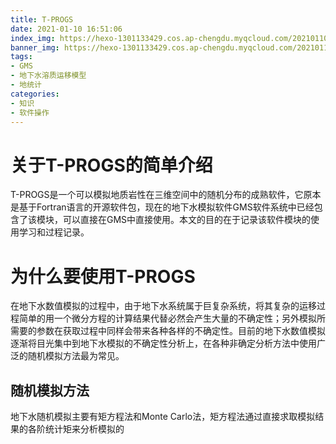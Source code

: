 ```yaml
---
title: T-PROGS
date: 2021-01-10 16:51:06
index_img: https://hexo-1301133429.cos.ap-chengdu.myqcloud.com/20210110170339.png
banner_img: https://hexo-1301133429.cos.ap-chengdu.myqcloud.com/20210110170550.png
tags:
- GMS
- 地下水溶质运移模型
- 地统计
categories:
- 知识
- 软件操作
---
```


# 关于T-PROGS的简单介绍
T-PROGS是一个可以模拟地质岩性在三维空间中的随机分布的成熟软件，它原本是基于Fortran语言的开源软件包，现在的地下水模拟软件GMS软件系统中已经包含了该模块，可以直接在GMS中直接使用。本文的目的在于记录该软件模块的使用学习和过程记录。

# 为什么要使用T-PROGS
在地下水数值模拟的过程中，由于地下水系统属于巨复杂系统，将其复杂的运移过程简单的用一个微分方程的计算结果代替必然会产生大量的不确定性；另外模拟所需要的参数在获取过程中同样会带来各种各样的不确定性。目前的地下水数值模拟逐渐将目光集中到地下水模拟的不确定性分析上，在各种非确定分析方法中使用广泛的随机模拟方法最为常见。

## 随机模拟方法
地下水随机模拟主要有矩方程法和Monte Carlo法，矩方程法通过直接求取模拟结果的各阶统计矩来分析模拟的